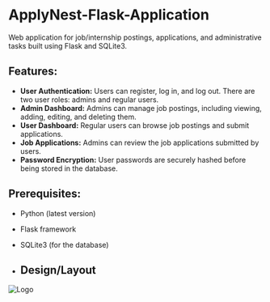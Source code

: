 # ApplyNest-Flask-Application
Web application for job/internship postings, applications, and administrative tasks built using Flask and SQLite3.

<h2>Features:</h2>

- **User Authentication:** Users can register, log in, and log out. There are two user roles: admins and regular users.
- **Admin Dashboard:** Admins can manage job postings, including viewing, adding, editing, and deleting them.
- **User Dashboard:** Regular users can browse job postings and submit applications.
- **Job Applications:** Admins can review the job applications submitted by users.
- **Password Encryption:** User passwords are securely hashed before being stored in the database.

<h2>Prerequisites:</h2>

- Python (latest version)
- Flask framework
- SQLite3 (for the database)

- <h2>Design/Layout</h2>

![Logo](logo.png)

